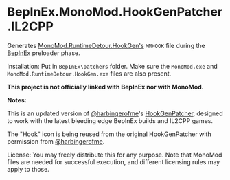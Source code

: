 # BepInEx.MonoMod.HookGenPatcher.IL2CPP

Generates [MonoMod.RuntimeDetour.HookGen's](https://github.com/MonoMod/MonoMod) `MMHOOK` file during
the [BepInEx](https://github.com/BepInEx/BepInEx) preloader phase.

Installation:
Put in `BepInEx\patchers` folder.
Make sure the `MonoMod.exe` and `MonoMod.RuntimeDetour.HookGen.exe` files are also present.

**This project is not officially linked with BepInEx nor with MonoMod.**

**Notes:**

This is an updated version of [@harbingerofme](https://github.com/harbingerofme)'s [HookGenPatcher](https://github.com/harbingerofme/Bepinex.Monomod.HookGenPatcher),
designed to work with the latest bleeding edge BepInEx builds and IL2CPP games.

The "Hook" icon is being reused from the original HookGenPatcher with permission from [@harbingerofme](https://github.com/harbingerofme).

License:
You may freely distribute this for any purpose. Note that MonoMod files are needed for successful execution, and
different licensing rules may apply to those.